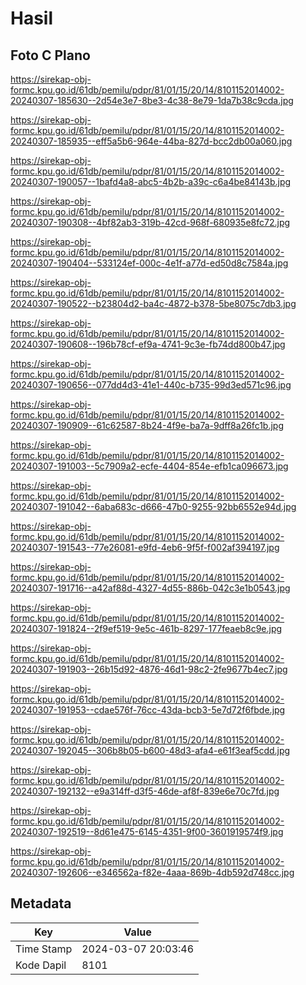 # Hasil

## Foto C Plano

https://sirekap-obj-formc.kpu.go.id/61db/pemilu/pdpr/81/01/15/20/14/8101152014002-20240307-185630--2d54e3e7-8be3-4c38-8e79-1da7b38c9cda.jpg

https://sirekap-obj-formc.kpu.go.id/61db/pemilu/pdpr/81/01/15/20/14/8101152014002-20240307-185935--eff5a5b6-964e-44ba-827d-bcc2db00a060.jpg

https://sirekap-obj-formc.kpu.go.id/61db/pemilu/pdpr/81/01/15/20/14/8101152014002-20240307-190057--1bafd4a8-abc5-4b2b-a39c-c6a4be84143b.jpg

https://sirekap-obj-formc.kpu.go.id/61db/pemilu/pdpr/81/01/15/20/14/8101152014002-20240307-190308--4bf82ab3-319b-42cd-968f-680935e8fc72.jpg

https://sirekap-obj-formc.kpu.go.id/61db/pemilu/pdpr/81/01/15/20/14/8101152014002-20240307-190404--533124ef-000c-4e1f-a77d-ed50d8c7584a.jpg

https://sirekap-obj-formc.kpu.go.id/61db/pemilu/pdpr/81/01/15/20/14/8101152014002-20240307-190522--b23804d2-ba4c-4872-b378-5be8075c7db3.jpg

https://sirekap-obj-formc.kpu.go.id/61db/pemilu/pdpr/81/01/15/20/14/8101152014002-20240307-190608--196b78cf-ef9a-4741-9c3e-fb74dd800b47.jpg

https://sirekap-obj-formc.kpu.go.id/61db/pemilu/pdpr/81/01/15/20/14/8101152014002-20240307-190656--077dd4d3-41e1-440c-b735-99d3ed571c96.jpg

https://sirekap-obj-formc.kpu.go.id/61db/pemilu/pdpr/81/01/15/20/14/8101152014002-20240307-190909--61c62587-8b24-4f9e-ba7a-9dff8a26fc1b.jpg

https://sirekap-obj-formc.kpu.go.id/61db/pemilu/pdpr/81/01/15/20/14/8101152014002-20240307-191003--5c7909a2-ecfe-4404-854e-efb1ca096673.jpg

https://sirekap-obj-formc.kpu.go.id/61db/pemilu/pdpr/81/01/15/20/14/8101152014002-20240307-191042--6aba683c-d666-47b0-9255-92bb6552e94d.jpg

https://sirekap-obj-formc.kpu.go.id/61db/pemilu/pdpr/81/01/15/20/14/8101152014002-20240307-191543--77e26081-e9fd-4eb6-9f5f-f002af394197.jpg

https://sirekap-obj-formc.kpu.go.id/61db/pemilu/pdpr/81/01/15/20/14/8101152014002-20240307-191716--a42af88d-4327-4d55-886b-042c3e1b0543.jpg

https://sirekap-obj-formc.kpu.go.id/61db/pemilu/pdpr/81/01/15/20/14/8101152014002-20240307-191824--2f9ef519-9e5c-461b-8297-177feaeb8c9e.jpg

https://sirekap-obj-formc.kpu.go.id/61db/pemilu/pdpr/81/01/15/20/14/8101152014002-20240307-191903--26b15d92-4876-46d1-98c2-2fe9677b4ec7.jpg

https://sirekap-obj-formc.kpu.go.id/61db/pemilu/pdpr/81/01/15/20/14/8101152014002-20240307-191953--cdae576f-76cc-43da-bcb3-5e7d72f6fbde.jpg

https://sirekap-obj-formc.kpu.go.id/61db/pemilu/pdpr/81/01/15/20/14/8101152014002-20240307-192045--306b8b05-b600-48d3-afa4-e61f3eaf5cdd.jpg

https://sirekap-obj-formc.kpu.go.id/61db/pemilu/pdpr/81/01/15/20/14/8101152014002-20240307-192132--e9a314ff-d3f5-46de-af8f-839e6e70c7fd.jpg

https://sirekap-obj-formc.kpu.go.id/61db/pemilu/pdpr/81/01/15/20/14/8101152014002-20240307-192519--8d61e475-6145-4351-9f00-3601919574f9.jpg

https://sirekap-obj-formc.kpu.go.id/61db/pemilu/pdpr/81/01/15/20/14/8101152014002-20240307-192606--e346562a-f82e-4aaa-869b-4db592d748cc.jpg


## Metadata

| Key        | Value               |
| ---------- | ------------------- |
| Time Stamp | 2024-03-07 20:03:46 |
| Kode Dapil | 8101                |



